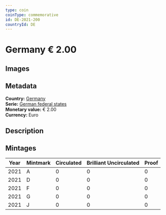 ```yaml
---
type: coin
coinType: commemorative
id: DE-2021-200
countryId: DE
---
```


# Germany € 2.00

## Images


## Metadata

**Country:** [Germany](../../Countries/Germany/index.md)\
**Serie:** [German federal states](index.md)\
**Monetary value:** € 2.00\
**Currency:** Euro

## Description


## Mintages

| Year | Mintmark | Circulated | Brilliant Uncirculated | Proof |
| ---- | -------- | ---------- | ---------------------- | ----- |
| 2021 | A | 0| 0 | 0 |
| 2021 | D | 0| 0 | 0 |
| 2021 | F | 0| 0 | 0 |
| 2021 | G | 0| 0 | 0 |
| 2021 | J | 0| 0 | 0 |
